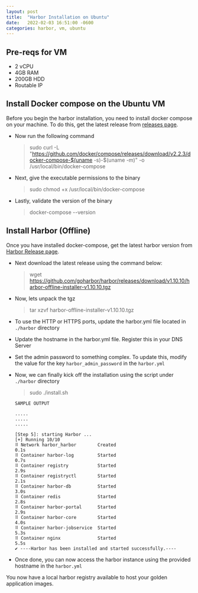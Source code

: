 ```yaml
---
layout: post
title:  "Harbor Installation on Ubuntu"
date:   2022-02-03 16:51:00 -0600
categories: harbor, vm, ubuntu
---
```


## Pre-reqs for VM
* 2 vCPU
* 4GB RAM
* 200GB HDD
* Routable IP

## Install Docker compose on the Ubuntu VM

Before you begin the harbor installation, you need to install docker compose on your machine. To do this, get the latest release from [releases page](https://github.com/docker/compose/releases).

* Now run the following command

    > sudo curl -L "https://github.com/docker/compose/releases/download/v2.2.3/docker-compose-$(uname -s)-$(uname -m)" -o /usr/local/bin/docker-compose

* Next, give the executable permissions to the binary

    > sudo chmod +x /usr/local/bin/docker-compose

* Lastly, validate the version of the binary

    > docker-compose --version

## Install Harbor (Offline)

Once you have installed docker-compose, get the latest harbor version from [Harbor Release page](https://github.com/goharbor/harbor/releases). 

* Next download the latest release using the command below:

    > wget https://github.com/goharbor/harbor/releases/download/v1.10.10/harbor-offline-installer-v1.10.10.tgz

* Now, lets unpack the tgz

    > tar xzvf harbor-offline-installer-v1.10.10.tgz

* To use the HTTP or HTTPS ports, update the harbor.yml file located in `./harbor` directory

* Update the hostname in the harbor.yml file. Register this in your DNS Server

* Set the admin password to something complex. To update this, modify the value for the key `harbor_admin_password` in the `harbor.yml`

* Now, we can finally kick off the installation using the script under `./harbor` directory
    > sudo ./install.sh

    ``` 
    SAMPLE OUTPUT

    .....
    .....
    .....

    [Step 5]: starting Harbor ...
    [+] Running 10/10
    ⠿ Network harbor_harbor        Created                                                                                                                                         0.1s
    ⠿ Container harbor-log         Started                                                                                                                                         0.7s
    ⠿ Container registry           Started                                                                                                                                         2.9s
    ⠿ Container registryctl        Started                                                                                                                                         2.1s
    ⠿ Container harbor-db          Started                                                                                                                                         3.0s
    ⠿ Container redis              Started                                                                                                                                         2.8s
    ⠿ Container harbor-portal      Started                                                                                                                                         2.9s
    ⠿ Container harbor-core        Started                                                                                                                                         4.0s
    ⠿ Container harbor-jobservice  Started                                                                                                                                         5.3s
    ⠿ Container nginx              Started                                                                                                                                         5.5s
    ✔ ----Harbor has been installed and started successfully.----
    ```

* Once done, you can now access the harbor instance using the provided hostname in the `harbor.yml`

You now have a local harbor registry available to host your golden application images.